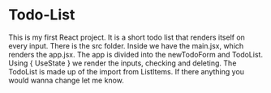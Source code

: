# Todo-List
This is my first React project. It is a short todo list that renders itself on every input.
There is the src folder. 
Inside we have the main.jsx, which renders the app.jsx. 
The app is divided into the newTodoForm and TodoList.
Using { UseState } we render the inputs, checking and deleting. 
The TodoList is made up of the import from ListItems.
If there anything you would wanna change let me know.
